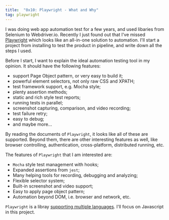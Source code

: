 ```yaml
---
title:  "0x10: Playwright - What and Why"
tag: playwright
---
```

I was doing web app automation test for a few years, and used libaries from Selenium to Webdriver.io. Recently I just found out that I've missed [Playwright](https://playwright.dev/) which looks like an all-in-one solution to automation. I'll start a project from installing to test the product in pipeline, and write down all the steps I used.


Before I start, I want to explain the ideal automation testing tool in my opinion. It should have the following features:
  - support Page Object pattern, or very easy to build it;
  - powerful element selectors, not only raw CSS and XPATH;
  - test framework support, e.g. Mocha style;
  - plenty assertion methods;
  - static and rich style test reports;
  - running tests in parallel;
  - screenshot capturing, comparison, and video recording;
  - test failure retry;
  - easy to debug;
  - and maybe more...

By reading the documents of `Playwright`, it looks like all of these are supported. Beyond them, there are other interesting features as well, like browser controlling, authentication, cross-platform, distributed running, etc.

The features of `Playwright` that I am interested are:
  - `Mocha` style test management with hooks;
  - Expanded assertions from `jest`;
  - Many helping tools for recording, debugging and analyzing;
  - Flexible selector system;
  - Built-in screenshot and video support;
  - Easy to apply page object pattern;
  - Automation beyond DOM, i.e. browser and network, etc.

`Playwright` is a libray [supporting multiple languages](https://playwright.dev/docs/languages). I'll focus on Javascript in this project.